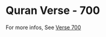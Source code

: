 # Quran Verse - 700 

For more infos, See [Verse 700](https://www.quranbookk.com/quran/search?q=700)